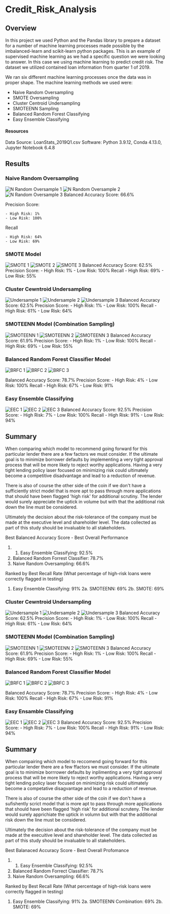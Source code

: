 # Credit_Risk_Analysis

## Overview

In this project we used Python and the Pandas library to prepare a dataset for a number of machine learning processes made possible by the imbalanced-learn and scikit-learn python packages. This is an example of supervised machine learning as we had a specific question we were looking to answer. In this case we using machine learning to predict credit risk. The dataset we utilized contained loan information from quarter 1 of 2019.

We ran six different machine learning processes once the data was in proper shape. The machine learning methods we used were:
- Naive Random Oversampling
- SMOTE Oversampling
- Cluster Centroid Undersampling
- SMOTEENN Sampling
- Balanced Random Forest Classifying
- Easy Ensemble Classifying

#### Resources
Data Source: LoanStats_2019Q1.csv
Software: Python 3.9.12, Conda 4.13.0, Jupyter Notebook 6.4.8


## Results
### Naive Random Oversampling
![N Random Oversample 1](/images/RandomOS_1.png)
![N Random Oversample 2](/images/RandomOS_2.png)
![N Random Oversample 3](/images/RandomOS_3.png)
Balanced Accuracy Score: 66.6%

Precision Score:

    - High Risk: 1%
    - Low Risk: 100%

Recall

    - High Risk: 64%
    - Low Risk: 69%

### SMOTE Model
![SMOTE 1](/images/SMOTE_1.png)
![SMOTE 2](/images/SMOTE_2.png)
![SMOTE 3](/images/SMOTE_3.png)
Balanced Accuracy Score: 62.5%
Precision Score:
    - High Risk: 1%
    - Low Risk: 100%
Recall
    - High Risk: 69%
    - Low Risk: 55%


### Cluster Cewntroid Undersampling
![Undersample 1](/images/Under_1.png)
![Undersample 2](/images/Under_2.png)
![Undersample 3](/images/Under_3.png)
Balanced Accuracy Score: 62.5%
Precision Score:
    - High Risk: 1%
    - Low Risk: 100%
Recall
    - High Risk: 61%
    - Low Risk: 64%

### SMOTEENN Model (Combination Sampling)
![SMOTEENN 1](/images/Combo_1.png)
![SMOTEENN 2](/images/Combo_2.png)
![SMOTEENN 3](/images/Combo_3.png)
Balanced Accuracy Score: 61.9%
Precision Score:
    - High Risk: 1%
    - Low Risk: 100%
Recall
    - High Risk: 69%
    - Low Risk: 55%

### Balanced Random Forest Classifier Model
![BRFC 1](/images/brfc_1.png)
![BRFC 2](/images/brfc_2.png)
![BRFC 3](/images/brfc_3.png)

Balanced Accuracy Score: 78.7%
Precision Score:
    - High Risk: 4%
    - Low Risk: 100%
Recall
    - High Risk: 67%
    - Low Risk: 91%



### Easy Ensemble Classifying
![EEC 1](/images/eec_1.png)
![EEC 2](/images/eec_2.png)
![EEC 3](/images/eec_3.png)
Balanced Accuracy Score: 92.5%
Precision Score:
    - High Risk: 7%
    - Low Risk: 100%
Recall
    - High Risk: 91%
    - Low Risk: 94%




## Summary

When comparing which model to recommend going forward for this particular lender there are a few factors we must consider. If the ultimate goal is to minimize borrower defaults by implementing a very tight approval process that will be more likely to reject worthy applications. Having a very tight lending policy laser focused on minimizing risk could ultimately become a competitive disadvantage and lead to a reduction of revenue.

There is also of course the other side of the coin if we don't have a sufficiently strict model that is more apt to pass through more applications that should have been flagged 'high risk' for additional scrutiny. The lender would surely appreciate the uptick in volume but with that the additional risk down the line must be considered. 

Ultimately the decision about the risk-tolerance of the company must be made at the executive level and shareholder level. The data collected as part of this study should be invaluable to all stakeholders.


Best Balanced Accuracy Score - Best Overall Performance
1. 1. Easy Ensemble Classifying: 92.5%
2. Balanced Random Forrest Classifier: 78.7%
3. Naive Random Oversampling: 66.6%


Ranked by Best Recall Rate (What percentage of high-risk loans were correctly flagged in testing)
1. Easy Ensemble Classifying: 91%
2a. SMOTEENN: 69%
2b. SMOTE: 69%


### Cluster Cewntroid Undersampling
![Undersample 1](/images/Under_1.png)
![Undersample 2](/images/Under_2.png)
![Undersample 3](/images/Under_3.png)
Balanced Accuracy Score: 62.5%
Precision Score:
    - High Risk: 1%
    - Low Risk: 100%
Recall
    - High Risk: 61%
    - Low Risk: 64%

### SMOTEENN Model (Combination Sampling)
![SMOTEENN 1](/images/Combo_1.png)
![SMOTEENN 2](/images/Combo_2.png)
![SMOTEENN 3](/images/Combo_3.png)
Balanced Accuracy Score: 61.9%
Precision Score:
    - High Risk: 1%
    - Low Risk: 100%
Recall
    - High Risk: 69%
    - Low Risk: 55%

### Balanced Random Forest Classifier Model
![BRFC 1](/images/brfc_1.png)
![BRFC 2](/images/brfc_2.png)
![BRFC 3](/images/brfc_3.png)

Balanced Accuracy Score: 78.7%
Precision Score:
    - High Risk: 4%
    - Low Risk: 100%
Recall
    - High Risk: 67%
    - Low Risk: 91%



### Easy Ensamble Classifying
![EEC 1](/images/eec_1.png)
![EEC 2](/images/eec_2.png)
![EEC 3](/images/eec_3.png)
Balanced Accuracy Score: 92.5%
Precision Score:
    - High Risk: 7%
    - Low Risk: 100%
Recall
    - High Risk: 91%
    - Low Risk: 94%




## Summary

When compairing which model to reccomend going forward for this particular lender there are a few ffactors we must consider. If the ultimate goal is to minimize borrrower defaults by inplimenting a very tight approval process that will be more likely to reject worthy applications. Having a very tight lending policy laser focused on minimizing risk could ultimately become a competative disagvantage and lead to a reduction of revenue.

There is also of course the other side of the coin if we don't have a sufishently scrict model that is more apt to pass through more applications that should have been flagged 'high risk' for additional scruteny. The lender would surely apprichiate the uptick in volumn but with that the additional risk down the line must be considered. 

Ultimately the decision about the risk-tolerance of the company must be made at the execuitive level and shareholder level. The data collected as part of this study should be invaluable to all stakeholders.


Best Balanaced Accuracy Score - Best Overall Profomance
1. 1. Easy Ensemble Classifying: 92.5%
2. Balanced Random Forrect Classifier: 78.7%
3. Naive Random Oversampling: 66.6%


Ranked by Best Recall Rate (What percentage of high-risk loans were correctly flagged in testing)
1. Easy Ensemble Classifying: 91%
2a. SMOTEENN Combination: 69%
2b. SMOTE: 69%

